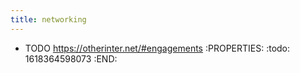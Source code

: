 ```yaml
---
title: networking
---
```


- TODO https://otherinter.net/#engagements
:PROPERTIES:
:todo: 1618364598073
:END:
